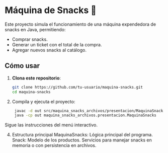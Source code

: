 # Máquina de Snacks 🍫

Este proyecto simula el funcionamiento de una máquina expendedora de snacks en Java, permitiendo:

- Comprar snacks.
- Generar un ticket con el total de la compra.
- Agregar nuevos snacks al catálogo.

## Cómo usar

1. **Clona este repositorio**:
   ```bash
   git clone https://github.com/tu-usuario/maquina-snacks.git
   cd maquina-snacks
   ```
2. Compila y ejecuta el proyecto:

   ```bash
    javac -d out src/maquina_snacks_archivos/presentacion/MaquinaSnacks.java
    java -cp out maquina_snacks_archivos.presentacion.MaquinaSnacks
   ```

Sigue las instrucciones del menú interactivo.

4. Estructura principal
  MaquinaSnacks: Lógica principal del programa.
  Snack: Modelo de los productos.
  Servicios para manejar snacks en memoria o con persistencia en archivos.
